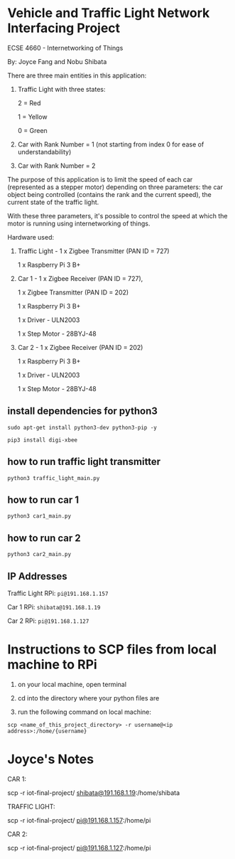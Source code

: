 # Vehicle and Traffic Light Network Interfacing Project

ECSE 4660 - Internetworking of Things

By: Joyce Fang and Nobu Shibata

There are three main entities in this application:

1. Traffic Light with three states:

   2 = Red

   1 = Yellow

   0 = Green

2. Car with Rank Number = 1 (not starting from index 0 for ease of understandability)

3. Car with Rank Number = 2

The purpose of this application is to limit the speed of each car (represented as a stepper motor)
depending on three parameters: the car object being controlled (contains the rank and the current speed),
the current state of the traffic light.

With these three parameters, it's possible to control the speed at which the motor is running using
internetworking of things.

Hardware used:

1. Traffic Light - 1 x Zigbee Transmitter (PAN ID = 727)

   1 x Raspberry Pi 3 B+

2. Car 1 - 1 x Zigbee Receiver (PAN ID = 727),

   1 x Zigbee Transmitter (PAN ID = 202)

   1 x Raspberry Pi 3 B+

   1 x Driver - ULN2003

   1 x Step Motor - 28BYJ-48

3. Car 2 - 1 x Zigbee Receiver (PAN ID = 202)

   1 x Raspberry Pi 3 B+

   1 x Driver - ULN2003

   1 x Step Motor - 28BYJ-48

## install dependencies for python3

`sudo apt-get install python3-dev python3-pip -y`

`pip3 install digi-xbee`

## how to run traffic light transmitter

`python3 traffic_light_main.py`

## how to run car 1

`python3 car1_main.py`

## how to run car 2

`python3 car2_main.py`

## IP Addresses

Traffic Light RPi: `pi@191.168.1.157`

Car 1 RPi: `shibata@191.168.1.19`

Car 2 RPi: `pi@191.168.1.127`

# Instructions to SCP files from local machine to RPi

1. on your local machine, open terminal

2. cd into the directory where your python files are

3. run the following command on local machine:

`scp <name_of_this_project_directory> -r username@<ip address>:/home/{username}`

# Joyce's Notes

CAR 1:

scp -r iot-final-project/ shibata@191.168.1.19:/home/shibata

TRAFFIC LIGHT:

scp -r iot-final-project/ pi@191.168.1.157:/home/pi

CAR 2:

scp -r iot-final-project/ pi@191.168.1.127:/home/pi
